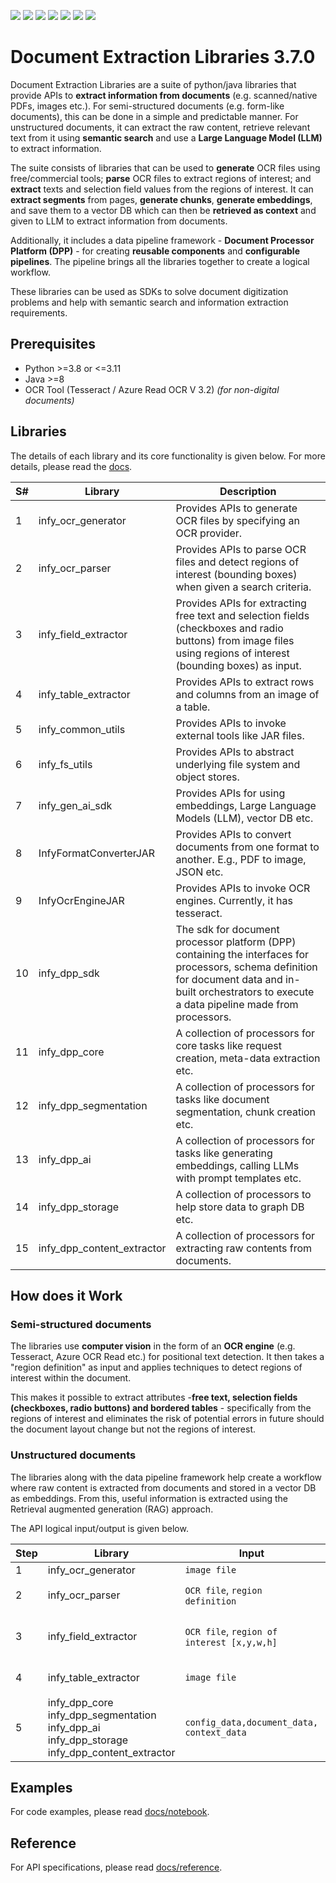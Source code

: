 ![](https://img.shields.io/github/license/Infosys/Document-Extraction-Libraries)
![](https://img.shields.io/github/issues/Infosys/Document-Extraction-Libraries)
![](https://img.shields.io/github/issues-closed/Infosys/Document-Extraction-Libraries)
![](https://img.shields.io/badge/Python-3-blue)
![](https://img.shields.io/github/forks/Infosys/Document-Extraction-Libraries)
![](https://img.shields.io/github/stars/Infosys/Document-Extraction-Libraries)
![](https://img.shields.io/github/last-commit/Infosys/Document-Extraction-Libraries)

# Document Extraction Libraries 3.7.0

Document Extraction Libraries are a suite of python/java libraries that provide APIs to **extract information from documents** (e.g. scanned/native PDFs, images etc.). For semi-structured documents (e.g. form-like documents), this can be done in a simple and predictable manner. For unstructured documents, it can extract the raw content, retrieve relevant text from it using **semantic search** and use a **Large Language Model (LLM)** to extract information.

The suite consists of libraries that can be used to **generate** OCR files using free/commercial tools; **parse** OCR files to extract regions of interest; and **extract** texts and selection field values from the regions of interest. It can **extract segments** from pages, **generate chunks**, **generate embeddings**, and save them to a vector DB which can then be **retrieved as context** and given to LLM to extract information from documents.    

Additionally, it includes a data pipeline framework - **Document Processor Platform (DPP)** - for creating **reusable components** and **configurable pipelines**. The pipeline brings all the libraries together to create a logical workflow.

These libraries can be used as SDKs to solve document digitization problems and help with semantic search and information extraction requirements.

## Prerequisites 

- Python >=3.8 or <=3.11
- Java >=8
- OCR Tool (Tesseract / Azure Read OCR V 3.2) _(for non-digital documents)_

## Libraries

The details of each library and its core functionality is given below. For more details, please read the [docs](docs).

S# | Library	| Description | 
---|-------|---------------|
1 | infy_ocr_generator| Provides APIs to generate OCR files by specifying an OCR provider.
2 | infy_ocr_parser| Provides APIs to parse OCR files and detect regions of interest (bounding boxes) when given a search criteria. 
3| infy_field_extractor|Provides APIs for extracting free text and selection fields (checkboxes and radio buttons) from image files using regions of interest (bounding boxes) as input. 
4| infy_table_extractor|Provides APIs to extract rows and columns from an image of a table.
5| infy_common_utils | Provides APIs to invoke external tools like JAR files.
6| infy_fs_utils | Provides APIs to abstract underlying file system and object stores.
7| infy_gen_ai_sdk | Provides APIs for using embeddings, Large Language Models (LLM), vector DB etc.
8| InfyFormatConverterJAR | Provides APIs to convert documents from one format to another. E.g., PDF to image, JSON etc.
9| InfyOcrEngineJAR | Provides APIs to invoke OCR engines. Currently, it has tesseract. 
10| infy_dpp_sdk|The sdk for document processor platform (DPP) containing the interfaces for processors, schema definition for document data and in-built orchestrators to execute a data pipeline made from processors.
11| infy_dpp_core|A collection of processors for core  tasks like request creation, meta-data extraction etc.
12| infy_dpp_segmentation|A collection of processors for tasks like document segmentation, chunk creation etc.
13| infy_dpp_ai | A collection of processors for tasks like generating embeddings, calling LLMs with prompt templates etc.
14 | infy_dpp_storage | A collection of processors to help store data to graph DB etc. 
15 | infy_dpp_content_extractor | A collection of processors for extracting raw contents from documents. 
## How does it Work

### Semi-structured documents

The libraries use **computer vision** in the form of an **OCR engine** (e.g. Tesseract, Azure OCR Read etc.) for positional text detection. It then takes a "region definition" as input and applies techniques to detect regions of interest within the document. 

This makes it possible to extract attributes -**free text, selection fields (checkboxes, radio buttons) and bordered tables** - specifically from the regions of interest and eliminates the risk of potential errors in future should the document layout change but not the regions of interest. 

### Unstructured documents

The libraries along with the data pipeline framework help create a workflow where raw content is extracted from documents and stored in a vector DB as embeddings. From this, useful information is extracted using the Retrieval augmented generation (RAG) approach. 

The API logical input/output is given below. 

Step |Library | Input | Output  
---|---|---|---|
1 | infy_ocr_generator | `image file` | `OCR file` 
2 | infy_ocr_parser | `OCR file`, `region definition` | `region of interest [x,y,w,h]`
3 | infy_field_extractor | `OCR file`, `region of interest [x,y,w,h]` | `text`, `checkbox state(T/F)`, `radio button state(T/F)` 
4 | infy_table_extractor | `image file` | `table data with rows and cols` 
5  | infy_dpp_core <br/> infy_dpp_segmentation <br/> infy_dpp_ai <br/> infy_dpp_storage <br/> infy_dpp_content_extractor <br/>| `config_data,document_data, context_data` | `document_data, context_data`

## Examples

For code examples, please read [docs/notebook](docs/notebook).

## Reference

For API specifications, please read [docs/reference](docs/reference).
